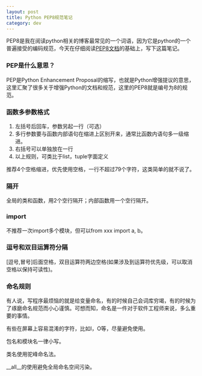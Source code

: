 ```yaml
---
layout: post
title: Python PEP8规范笔记
category: dev 
---
```


PEP8是我在阅读python相关的博客最常见的一个词语，因为它是python的一个普遍接受的编码规范，今天在仔细阅读[PEP8文档](https://www.python.org/dev/peps/pep-0008/)的基础上，写下这篇笔记。

### PEP是什么意思？
PEP是Python Enhancement Proposal的缩写，也就是Python增强提议的意思，这里汇聚了很多关于增强Python的文档和规范，这里的PEP8就是编号为8的规范。

### 函数多参数格式
1. 左括号后回车，参数另起一行（可选）
2. 多行参数要与函数内部语句在缩进上区别开来，通常比函数内语句多一级缩进。
3. 右括号可以单独放在一行
4. 以上规则，可类比于list，tuple字面定义

推荐4个空格缩进，优先使用空格，一行不超过79个字符，这类简单的就不说了。

### 隔开
全局的类和函数，用2个空行隔开；内部函数用一个空行隔开。

### import
不推荐一次import多个模块，但可以from xxx import a, b。

### 逗号和双目运算符分隔
[逗号,冒号]后面空格，双目运算符两边空格(如果涉及到运算符优先级，可以取消空格以保持可读性)。

### 命名规则
有人说，写程序最烦恼的就是给变量命名，有的时候自己会词库穷竭，有的时候为了琢磨命名规范而小心谨慎。可想而知，命名是一件对于软件工程师来说，多么重要的事情。

有些在屏幕上容易混淆的字符，比如l，O等，尽量避免使用。

包名和模块名一律小写。

类名使用驼峰命名法。

__all__的使用避免全局命名空间污染。

